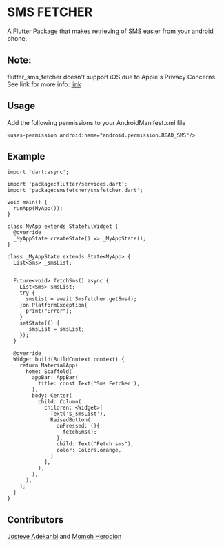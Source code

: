 # SMS FETCHER
A Flutter Package that makes retrieving of SMS easier from your android phone.

## Note:
flutter_sms_fetcher doesn't support iOS due to Apple's Privacy Concerns. See link for more info:
[link](https://stackoverflow.com/questions/16187841/read-sms-message-in-ios)

## Usage
Add the following permissions to your AndroidManifest.xml file

```<uses-permission android:name="android.permission.READ_SMS"/>```

## Example

```import 'package:flutter/material.dart';
import 'dart:async';

import 'package:flutter/services.dart';
import 'package:smsfetcher/smsfetcher.dart';

void main() {
  runApp(MyApp());
}

class MyApp extends StatefulWidget {
  @override
  _MyAppState createState() => _MyAppState();
}

class _MyAppState extends State<MyApp> {
  List<Sms> _smsList;


  Future<void> fetchSms() async {
    List<Sms> smsList;
    try {
      smsList = await Smsfetcher.getSms();
    }on PlatformException{
      print("Error");
    }
    setState(() {
      _smsList = smsList;
    });
  }

  @override
  Widget build(BuildContext context) {
    return MaterialApp(
      home: Scaffold(
        appBar: AppBar(
          title: const Text('Sms Fetcher'),
        ),
        body: Center(
          child: Column(
            children: <Widget>[
              Text('$_smsList'),
              RaisedButton(
                onPressed: (){
                  fetchSms();
                },
                child: Text("Fetch sms"),
                color: Colors.orange,
              )
            ],
          ),
        ),
      ),
    );
  }
}
```
## Contributors
[Josteve Adekanbi](https://github.com/JosteveGit) and 
[Momoh Herodion](https://github.com/mhero007)
